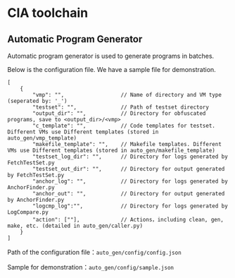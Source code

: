 # CIA toolchain

## Automatic Program Generator

Automatic program generator is used to generate programs in batches.&#x20;

Below is the configuration file. We have a sample file for demonstration.&#x20;

```
[
    {
        "vmp": "",                  // Name of directory and VM type (seperated by: '_')
        "testset": "",              // Path of testset directory
        "output_dir": "",           // Directory for obfuscated programs, save to <output_dir>/<vmp>
        "c_template": "",           // Code templates for testset. Different VMs use Different templates (stored in auto_gen/vmp_template)
        "makefile_template": "",    // Makefile templates. Different VMs use Different templates (stored in auto_gen/makefile_template)
        "testset_log_dir": "",      // Directory for logs generated by FetchTestSet.py
        "testset_out_dir": "",      // Directory for output generated by FetchTestSet.py
        "anchor_log": "",           // Directory for logs generated by AnchorFinder.py
        "anchor_out": "",           // Directory for output generated by AnchorFinder.py
        "logcmp_log":"",            // Directory for logs generated by LogCompare.py
        "action": [""],             // Actions，including clean, gen, make, etc. (detailed in auto_gen/caller.py)
    }
]
```

Path of the configuration file：`auto_gen/config/config.json`

Sample for demonstration：`auto_gen/config/sample.json`
